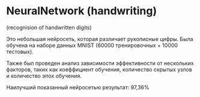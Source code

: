 # NeuralNetwork (handwriting)
 (recognision of handwritten digits)

Это небольшая нейросеть, которая различает рукописные цифры. Была обучена на наборе данных MNIST (60000 тренировочных + 10000 тестовых).

Также был проведен анализ зависимости эффективности от нескольких факторов, таких как коеффициент обучения, количество скрытых узлов и количество эпох обучения.

Наилучший показанный нейросетью результат: 97,36%

